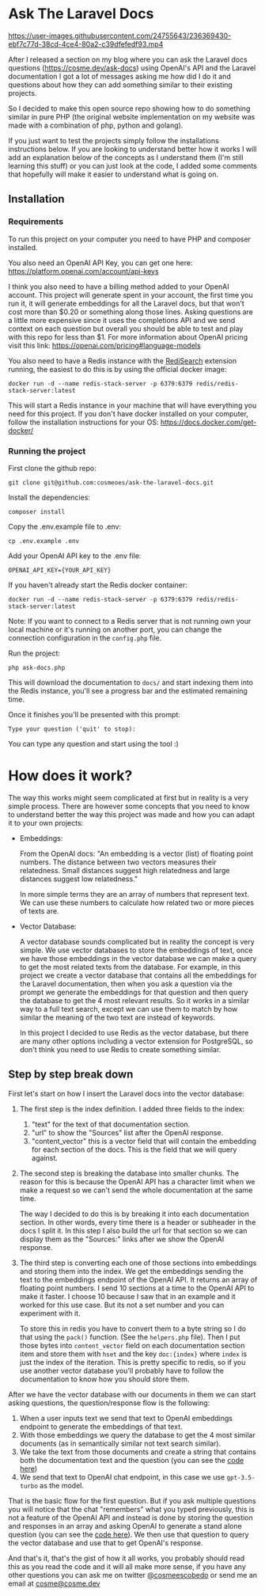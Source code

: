 # Ask The Laravel Docs



https://user-images.githubusercontent.com/24755643/236369430-ebf7c77d-38cd-4ce4-80a2-c39dfefedf93.mp4



After I released a section on my blog where you can ask the Laravel docs questions (https://cosme.dev/ask-docs) using OpenAI's API and the Laravel documentation I got a lot of messages asking me how did I do it and questions about how they can add something similar to their existing projects.

So I decided to make this open source repo showing how to do something similar in pure PHP (the original website implementation on my website was made with a combination of php, python and golang).

If you just want to test the projects simply follow the installations instructions below. If you are looking to understand better how it works I will add an explanation below of the concepts as I understand them (I'm still learning this stuff) or you can just look at the code, I added some comments that hopefully will make it easier to understand what is going on.

## Installation

### Requirements

To run this project on your computer you need to have PHP and composer installed. 

You also need an OpenAI API Key, you can get one here: https://platform.openai.com/account/api-keys

I think you also need to have a billing method added to your OpenAI account. This project will generate spent in your account, the first time you run it, it will generate embeddings for all the Laravel docs, but that won't cost more than $0.20 or something along those lines. Asking questions are a little more expensive since it uses the completions API and we send context on each question but overall you should be able to test and play with this repo for less than $1. For more information about OpenAI pricing visit this link: https://openai.com/pricing#language-models

You also need to have a Redis instance with the [RediSearch](https://redis.io/docs/stack/search/) extension running, the easiest to do this is by using the official docker image:

```
docker run -d --name redis-stack-server -p 6379:6379 redis/redis-stack-server:latest
```

This will start a Redis instance in your machine that will have everything you need for this project. If you don't have docker installed on your computer, follow the installation instructions for your OS: https://docs.docker.com/get-docker/

### Running the project

First clone the github repo:
```
git clone git@github.com:cosmeoes/ask-the-laravel-docs.git
```

Install the dependencies:
```
composer install
```

Copy the .env.example file to .env:

```
cp .env.example .env
```

Add your OpenAI API key to the .env file:
```
OPENAI_API_KEY={YOUR_API_KEY}
```

If you haven't already start the Redis docker container:
```
docker run -d --name redis-stack-server -p 6379:6379 redis/redis-stack-server:latest
```

Note: If you want to connect to a Redis server that is not running own your local machine or it's running on another port, you can change the connection configuration in the `config.php` file.

Run the project:
```
php ask-docs.php
```

This will download the documentation to `docs/` and start indexing them into the Redis instance, you'll see a progress bar and the estimated remaining time.

Once it finishes you'll be presented with this prompt:
```
Type your question ('quit' to stop):
```

You can type any question and start using the tool :)


# How does it work?

The way this works might seem complicated at first but in reality is a very simple process. There are however some concepts that you need to know to understand better the way this project was made and how you can adapt it to your own projects:

- Embeddings:

   From the OpenAI docs: "An embedding is a vector (list) of floating point numbers. The distance between two vectors measures their relatedness. Small distances suggest high relatedness and large distances suggest low relatedness." 

   In more simple terms they are an array of numbers that represent text. We can use these numbers to calculate how related two or more pieces of texts are.

- Vector Database:

    A vector database sounds complicated but in reality the concept is very simple. We use vector databases to store the embeddings of text, once we have those embeddings in the vector database we can make a query to get the most related texts from the database. For example, in this project we create a vector database that contains all the embeddings for the Laravel documentation, then when you ask a question via the prompt we generate the embeddings for that question and then query the database to get the 4 most relevant results. So it works in a similar way to a full text search, except we can use them to match by how similar the meaning of the two text are instead of keywords.

    In this project I decided to use Redis as the vector database, but there are many other options including a vector extension for PostgreSQL, so don't think you need to use Redis to create something similar.

## Step by step break down

First let's start on how I insert the Laravel docs into the vector database:

1. The first step is the index definition. I added three fields to the index: 
    1. "text" for the text of that documentation section.
    2. "url" to show the "Sources" list after the OpenAI response.
    3. "content_vector" this is a vector field that will contain the embedding for each section of the docs. This is the field that we will query against.

2. The second step is breaking the database into smaller chunks. The reason for this is because the OpenAI API has a character limit when we make a request so we can't send the whole documentation at the same time.

    The way I decided to do this is by breaking it into each documentation section. In other words, every time there is a header or subheader in the docs I split it. In this step I also build the url for that section so we can display them as the "Sources:" links after we show the OpenAI response.

3. The third step is converting each one of those sections into embeddings and storing them into the index. We get the embeddings sending the text to the embeddings endpoint of the OpenAI API. It returns an array of floating point numbers. I send 10 sections at a time to the OpenAI API to make it faster. I choose 10 because I saw that in an example and it worked for this use case. But its not a set number and you can experiment with it.

    To store this in redis you have to convert them to a byte string so I do that using the `pack()` function. (See the `helpers.php` file). Then I put those bytes into `content_vector` field on each documentation section item and store them with `hset` and the key `doc:{index}` where `index` is just the index of the iteration. This is pretty specific to redis, so if you use another vector database you'll probably have to follow the documentation to know how you should store them.

After we have the vector database with our documents in them we can start asking questions, the question/response flow is the following:

1. When a user inputs text we send that text to OpenAI embeddings endpoint to generate the embeddings of that text.
2. With those embeddings we query the database to get the 4 most similar documents (as in semantically similar not text search similar).
3. We take the text from those documents and create a string that contains both the documentation text and the question (you can see the [code here](https://github.com/cosmeoes/ask-the-laravel-docs/blob/c4b7891bdcb8dc07c72535964ae758270be1a7bb/src/AskDocs.php#L98-L113))
4. We send that text to OpenAI chat endpoint, in this case we use `gpt-3.5-turbo` as the model.

That is the basic flow for the first question. But if you ask multiple questions you will notice that the chat "remembers" what you typed previously, this is not a feature of the OpenAI API and instead is done by storing the question and responses in an array and asking OpenAI to generate a stand alone question (you can see the [code here](https://github.com/cosmeoes/ask-the-laravel-docs/blob/c4b7891bdcb8dc07c72535964ae758270be1a7bb/src/AskDocs.php#L47-L66)). We then use that question to query the vector database and use that to get OpenAI's response.


And that's it, that's the gist of how it all works, you probably should read this as you read the code and it will all make more sense, if you have any other questions you can ask me on twitter [@cosmeescobedo](https://twitter.com/cosmeescobedo) or send me an email at cosme@cosme.dev


